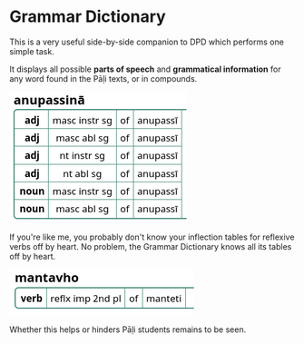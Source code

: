 # Grammar Dictionary

This is a very useful side-by-side companion to DPD which performs one simple task.

It displays all possible **parts of speech** and **grammatical information** for any word found in the Pāḷi texts, or in compounds.

![anupassinā](pics/grammar/anupassin%C4%81.png)

If you're like me, you probably don't know your inflection tables for reflexive verbs off by heart. No problem, the Grammar Dictionary knows all its tables off by heart. 

![mantavho](pics/grammar/mantavho.png)

Whether this helps or hinders Pāḷi students remains to be seen.
